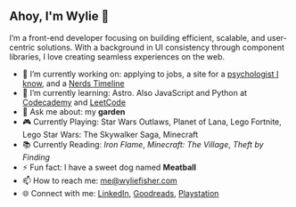 ## Ahoy, I'm Wylie 👋

I’m a front-end developer focusing on building efficient, scalable, and user-centric solutions. With a background in UI consistency through component libraries, I love creating seamless experiences on the web.

- 🔭 I’m currently working on: applying to jobs, a site for a [psychologist I know](https://wylie.github.io/teresafisherphd), and a [Nerds Timeline](https://nerdstimeline.com)
- 🌱 I’m currently learning: Astro. Also JavaScript and Python at [Codecademy](https://www.codecademy.com/profiles/wyliefisher) and [LeetCode](https://leetcode.com/u/wyliefisher/)
- 💬 Ask me about: my **garden** 
- 🎮 Currently Playing: Star Wars Outlaws, Planet of Lana, Lego Fortnite, Lego Star Wars: The Skywalker Saga, Minecraft
- 📚 Currently Reading: _Iron Flame_, _Minecraft: The Village_, _Theft by Finding_
- ⚡ Fun fact: I have a sweet dog named **Meatball**
- 📫 How to reach me: me@wyliefisher.com
- 🌐 Connect with me: [LinkedIn](https://www.linkedin.com/in/wyliefisher/), [Goodreads](https://www.goodreads.com/user/show/7199856-wylie), [Playstation](https://profile.playstation.com/Mechascopic)
